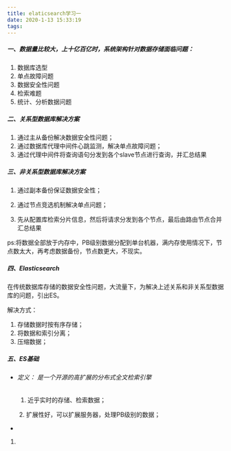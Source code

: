 ```yaml
---
title: elaticsearch学习一
date: 2020-1-13 15:33:19
tags:
---
```


#####  一、数据量比较大，上十亿百亿时，系统架构针对数据存储面临问题：

1. 数据库选型
2. 单点故障问题
3. 数据安全性问题
4. 检索难题
5. 统计、分析数据问题

##### 二、关系型数据库解决方案

1.  通过主从备份解决数据安全性问题；
2. 通过数据库代理中间件心跳监测，解决单点故障问题；
3.  通过代理中间件将查询语句分发到各个slave节点进行查询，并汇总结果 

##### 三、非关系型数据库解决方案

1.  通过副本备份保证数据安全性； 

2.  通过节点竞选机制解决单点问题； 

3.  先从配置库检索分片信息，然后将请求分发到各个节点，最后由路由节点合并汇总结果  

   ps:将数据全部放于内存中，PB级别数据分配到单台机器，满内存使用情况下，节点数太大，再考虑数据备份，节点数更大，不现实。

##### 四、Elasticsearch

在传统数据库存储的数据安全性问题，大流量下，为解决上述关系和非关系型数据库的问题，引出ES。

解决方式：

1.  存储数据时按有序存储；  
2.  将数据和索引分离； 
3.  压缩数据；  

##### 五、ES基础

- ######   定义： 是一个开源的高扩展的分布式全文检索引擎

  1. 近乎实时的存储、检索数据； 

  ​    2. 扩展性好，可以扩展服务器，处理PB级别的数据；

- 

  1. 

     

